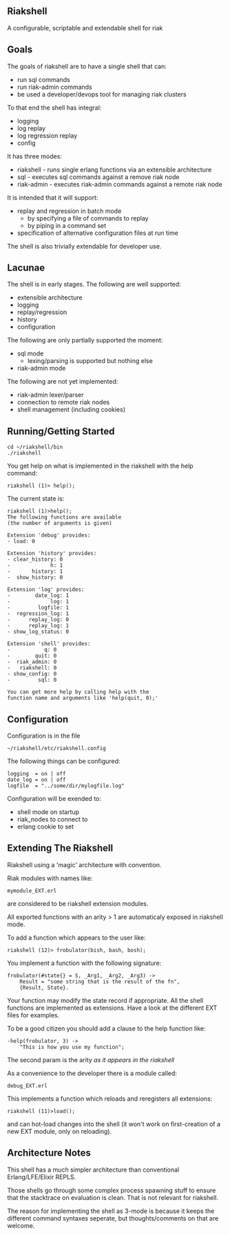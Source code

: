 Riakshell
---------

A configurable, scriptable and extendable shell for riak

Goals
-----

The goals of riakshell are to have a single shell that can:
* run sql commands
* run riak-admin commands
* be used a developer/devops tool for managing riak clusters

To that end the shell has integral:
* logging
* log replay
* log regression replay
* config

It has three modes:
* riakshell - runs single erlang functions via an extensible architecture
* sql - executes sql commands against a remove riak node
* riak-admin - executes riak-admin commands against a remote riak node

It is intended that it will support:
* replay and regression in batch mode
  - by specifying a file of commands to replay
  - by piping in a command set
* specification of alternative configuration files at run time

The shell is also trivially extendable for developer use.

Lacunae
-------

The shell is in early stages. The following are well supported:
* extensible architecture
* logging
* replay/regression
* history
* configuration

The following are only partially supported the moment:
* sql mode
  - lexing/parsing is supported but nothing else
* riak-admin mode

The following are not yet implemented:
* riak-admin lexer/parser
* connection to remote riak nodes
* shell management (including cookies)

Running/Getting Started
-----------------------

```
cd ~/riakshell/bin
./riakshell
```

You get help on what is implemented in the riakshell with the help command:
```
riakshell (1)> help();
```

The current state is:
```
riakshell (1)>help();
The following functions are available
(the number of arguments is given)

Extension 'debug' provides:
- load: 0

Extension 'history' provides:
- clear_history: 0
-             h: 1
-       history: 1
-  show_history: 0

Extension 'log' provides:
-        date_log: 1
-             log: 1
-         logfile: 1
-  regression_log: 1
-      replay_log: 0
-      replay_log: 1
- show_log_status: 0

Extension 'shell' provides:
-           q: 0
-        quit: 0
-  riak_admin: 0
-   riakshell: 0
- show_config: 0
-         sql: 0

You can get more help by calling help with the
function name and arguments like 'help(quit, 0);'
```


Configuration
-------------

Configuration is in the file
```
~/riakshell/etc/riakshell.config
```

The following things can be configured:
```
logging  = on | off
date_log = on | off
logfile  = "../some/dir/mylogfile.log"
```

Configuration will be exended to:
* shell mode on startup
* riak_nodes to connect to
* erlang cookie to set

Extending The Riakshell
-----------------------

Riakshell using a 'magic' architecture with convention.

Riak modules with names like:
```
mymodule_EXT.erl
```
are considered to be riakshell extension modules.

All exported functions with an arity > 1 are automaticaly exposed in riakshell mode.

To add a function which appears to the user like:
```
riakshell (12)> frobulator(bish, bash, bosh);
```

You implement a function with the following signature:
```
frobulator(#state{} = S, _Arg1, _Arg2, _Arg3) ->
    Result = "some string that is the result of the fn",
    {Result, State}.
```

Your function may modify the state record if appropriate. All the shell functions are implemented as extensions. Have a look at the different EXT files for examples.

To be a good citizen you should add a clause to the help function like:
```
-help(frobulator, 3) ->
    "This is how you use my function";
```
The second param is the arity *as it appears in the riakshell*

As a convenience to the developer there is a module called:
```
debug_EXT.erl
```

This implements a function which reloads and reregisters all extensions:
```
riakshell (11)>load();
```
and can hot-load changes into the shell (it won't work on first-creation of a new EXT module, only on reloading).

Architecture Notes
------------------

This shell has a much simpler architecture than conventional Erlang/LFE/Elixir REPLS.

Those shells go through some complex process spawning stuff to ensure that the stacktrace on evaluation is clean. That is not relevant for riakshell.

The reason for implementing the shell as 3-mode is because it keeps the different command syntaxes seperate, but thoughts/comments on that are welcome.